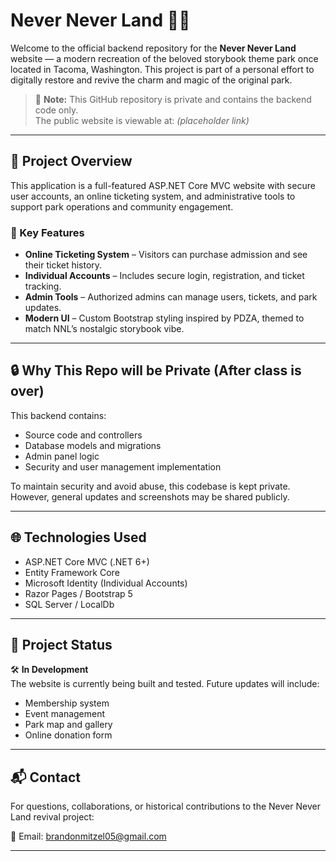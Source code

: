 # Never Never Land 🌲🏰

Welcome to the official backend repository for the **Never Never Land** website — a modern recreation of the beloved storybook theme park once located in Tacoma, Washington. This project is part of a personal effort to digitally restore and revive the charm and magic of the original park.

> 📢 **Note:** This GitHub repository is private and contains the backend code only.  
> The public website is viewable at: *(placeholder link)*

---

## 🌟 Project Overview

This application is a full-featured ASP.NET Core MVC website with secure user accounts, an online ticketing system, and administrative tools to support park operations and community engagement.

### 🧩 Key Features

- **Online Ticketing System** – Visitors can purchase admission and see their ticket history.
- **Individual Accounts** – Includes secure login, registration, and ticket tracking.
- **Admin Tools** – Authorized admins can manage users, tickets, and park updates.
- **Modern UI** – Custom Bootstrap styling inspired by PDZA, themed to match NNL’s nostalgic storybook vibe.

---

## 🔒 Why This Repo will be Private (After class is over)

This backend contains:

- Source code and controllers
- Database models and migrations
- Admin panel logic
- Security and user management implementation

To maintain security and avoid abuse, this codebase is kept private. However, general updates and screenshots may be shared publicly.

---

## 🌐 Technologies Used

- ASP.NET Core MVC (.NET 6+)
- Entity Framework Core
- Microsoft Identity (Individual Accounts)
- Razor Pages / Bootstrap 5
- SQL Server / LocalDb

---

## 📆 Project Status

🛠️ **In Development**  
The website is currently being built and tested. Future updates will include:

- Membership system
- Event management
- Park map and gallery
- Online donation form

---

## 📬 Contact

For questions, collaborations, or historical contributions to the Never Never Land revival project:

📧 Email: [brandonmitzel05@gmail.com](mailto:brandonmitzel05@gmail.com)

---
